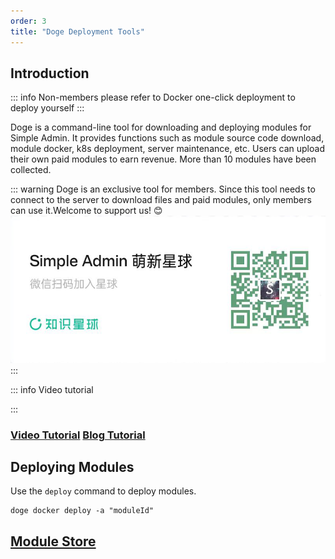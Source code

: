 ```yaml
---
order: 3
title: "Doge Deployment Tools"
---
```



## Introduction

::: info
Non-members please refer to Docker one-click deployment to deploy yourself
:::

Doge is a command-line tool for downloading and deploying modules for Simple Admin. It provides functions such as module source code download, module docker, k8s deployment, server maintenance, etc. Users can upload their own paid modules to earn revenue. More than 10 modules have been collected.

::: warning
Doge is an exclusive tool for members. Since this tool needs to connect to the server to download files and paid modules, only members can use it.Welcome to support us! 😊
![qrcode](/assets/planet.png)
:::

::: info Video tutorial

<BiliBili bvid="BV1vg4y1Z7hK" />

:::

### [Video Tutorial](https://www.bilibili.com/video/BV1vg4y1Z7hK/?share_source=copy_web&vd_source=f045c6cd68640dbfa7188638af9c7b03) [Blog Tutorial](https://space.bilibili.com/9872669/channel/collectiondetail?sid=2007668)

## Deploying Modules

Use the `deploy` command to deploy modules.

```shell
doge docker deploy -a "moduleId"
```

## [Module Store](https://doge.ryansu.tech/store/index)
